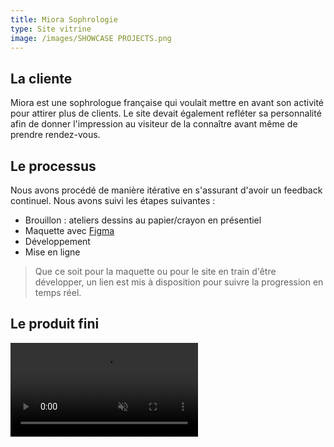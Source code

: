 ```yaml
---
title: Miora Sophrologie
type: Site vitrine
image: /images/SHOWCASE PROJECTS.png
---
```


## La cliente

Miora est une sophrologue française qui voulait mettre en avant son activité pour attirer plus de clients. Le site devait également refléter sa personnalité afin de donner l'impression au visiteur de la connaître avant même de prendre rendez-vous.

## Le processus

Nous avons procédé de manière itérative en s'assurant d'avoir un feedback continuel. Nous avons suivi les étapes suivantes :

* Brouillon : ateliers dessins au papier/crayon en présentiel
* Maquette avec [Figma](https://www.figma.com/)
* Développement
* Mise en ligne

> Que ce soit pour la maquette ou pour le site en train d'être développer, un lien est mis à disposition pour suivre la progression en temps réel.

## Le produit fini

<video src="/videos/screen_recording_miora.mp4" type="video/mp4" controls autoplay loop muted>

[Visiter le site](https://miorasophrologie.fr)

## Le feedback

*« J’ai fait appel à William pour la construction de mon site web ! Il est à l’écoute de vos besoin ! Je savais que j’allais être bien accompagnée pour le développement de mon site web ! Il a réussi à faire transparaître l’image que je voulais véhiculer avec ce site ! Il est également à l’écoute disponible pour toute question ou remarque. Merci pour ton travail ! Je n’hésiterai pas à faire appel à William pour une refonte ou une mise à jour de mon site ! Il vous livre un produit de qualité, qui répond à vos besoin ! Je vous le recommande »*

[Demander un devis](https://calendly.com/willdevweb/talk)
